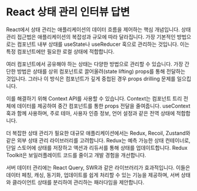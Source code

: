 # React 상태 관리 인터뷰 답변

React에서 상태 관리는 애플리케이션의 데이터 흐름을 제어하는 핵심 개념입니다. 상태 관리 접근법은 애플리케이션의 복잡성과 규모에 따라 달라집니다. 가장 기본적인 방법으로는 컴포넌트 내부 상태를 useState나 useReducer 훅으로 관리하는 것입니다. 이는 특정 컴포넌트에만 필요한 로컬 상태에 적합합니다.

여러 컴포넌트에서 공유해야 하는 상태는 다양한 방법으로 관리할 수 있습니다. 가장 간단한 방법은 상태를 상위 컴포넌트로 끌어올려(state lifting) props를 통해 전달하는 것입니다. 그러나 이 방식은 컴포넌트가 깊게 중첩된 경우 props drilling 문제를 일으킵니다.

이를 해결하기 위해 Context API를 사용할 수 있습니다. Context는 컴포넌트 트리 전체에 데이터를 제공하여 중간 컴포넌트를 통한 props 전달을 줄여줍니다. useContext 훅과 함께 사용하며, 주로 테마, 사용자 인증 정보, 언어 설정과 같은 전역 상태에 적합합니다.

더 복잡한 상태 관리가 필요한 대규모 애플리케이션에서는 Redux, Recoil, Zustand와 같은 외부 상태 관리 라이브러리를 고려합니다. Redux는 예측 가능한 상태 컨테이너로, 단일 스토어에 상태를 저장하고 액션과 리듀서를 통해 상태를 업데이트합니다. Redux Toolkit은 보일러플레이트 코드를 줄이고 개발 경험을 개선합니다.

서버 데이터 관리에는 React Query, SWR과 같은 라이브러리가 효과적입니다. 이들은 데이터 페칭, 캐싱, 동기화, 업데이트를 쉽게 처리할 수 있는 기능을 제공하며, 서버 상태와 클라이언트 상태를 분리하여 관리하는 패러다임을 제안합니다.